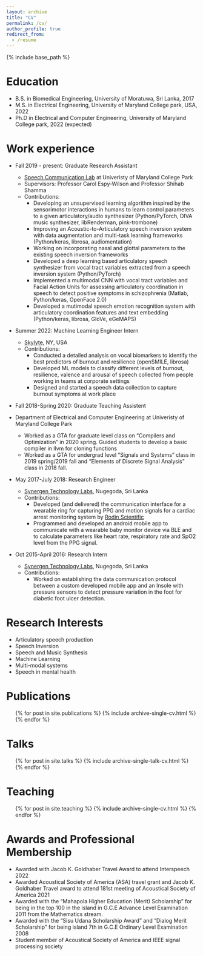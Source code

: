 ```yaml
---
layout: archive
title: "CV"
permalink: /cv/
author_profile: true
redirect_from:
  - /resume
---
```


{% include base_path %}

Education
======
* B.S. in Biomedical Engineering, University of Moratuwa, Sri Lanka, 2017
* M.S. in Electrical Engineering, University of Maryland College park, USA, 2022
* Ph.D in Electrical and Computer Engineering, University of Maryland College park, 2022 (expected)

Work experience
======
* Fall 2019 - present: Graduate Research Assistant
  * [Speech Communication Lab](https://scl.umd.edu/) at Univeristy of Maryland College Park
  * Supervisors: Professor Carol Espy-Wilson and Professor Shihab Shamma
  * Contributions: 
	  * Developing an unsupervised learning algorithm inspired by the sensorimotor interactions in humans to learn control parameters to a given articulatory/audio synthesizer (Python/PyTorch, DIVA music synthesizer, libRenderman, pink-trombone)
	  * Improving an Acoustic-to-Articulatory speech inversion system with data augmentation and multi-task learning frameworks (Python/keras, librosa, audiomentation)
	  * Working on incorporating nasal and glottal parameters to the existing speech inversion frameworks
	  * Developed a deep learning based articulatory speech synthesizer from vocal tract variables extracted from a speech inversion system (Python/PyTorch)
	  * Implemented a multimodal CNN with vocal tract variables and Facial Action Units for assessing articulatory coordination in speech to detect positive symptoms in schizophrenia (Matlab, Python/keras, OpenFace 2.0)
	  * Developed a mutimodal speech emotion recognition system with articulatory coordination features and text embedding (Python/keras, librosa, GloVe, eGeMAPS)

* Summer 2022: Machine Learning Engineer Intern
  * [Skylyte](https://www.skylyte.com/), NY, USA
  * Contributions: 
	  * Conducted a detailed analysis on vocal biomarkers to identify the best predictors of burnout and resilience (openSMILE, librosa)
	  * Developed ML models to classify different levels of burnout, resilience, valence and arousal of speech collected from people working in teams at corporate settings
	  * Designed and started a speech data collection to capture burnout symptoms at work place

* Fall 2018-Spring 2020: Graduate Teaching Assistent
* Department of Electrical and Computer Engineering at Univeristy of Maryland College Park
  * Worked as a GTA for graduate level class on “Compilers and Optimization” in 2020 spring. Guided students to develop a basic compiler in llvm for cloning functions
  * Worked as a GTA for undergrad level “Signals and Systems” class in 2019 spring/2019 fall and “Elements of Discrete Signal Analysis” class in 2018 fall.
 
* May 2017-July 2018: Research Engineer
  * [Synergen Technology Labs](https://www.synergentl.com/), Nugegoda, Sri Lanka
  * Contributions: 
	  * Developed (and delivered) the communication interface for a wearable ring for capturing PPG and motion signals for a cardiac arrest monitoring system by [Rodin Scientific](https://www.rodinscientific.com/)
	  * Programmed and developed an android mobile app to communicate with a wearable baby monitor device via BLE and to calculate parameters like heart rate, respiratory rate and SpO2 level from the PPG signal.
	  
* Oct 2015-April 2016: Research Intern
  * [Synergen Technology Labs](https://www.synergentl.com/), Nugegoda, Sri Lanka
  * Contributions: 
	  * Worked on establishing the data communication protocol between a custom developed mobile app and an Insole with pressure sensors to detect pressure variation in the foot for diabetic foot ulcer detection.
 
Research Interests
======
* Articulatory speech production
* Speech Inversion
* Speech and Music Synthesis
* Machine Learning
* Multi-modal systems
* Speech in mental health

Publications
======
  <ul>{% for post in site.publications %}
    {% include archive-single-cv.html %}
  {% endfor %}</ul>
  
Talks
======
  <ul>{% for post in site.talks %}
    {% include archive-single-talk-cv.html %}
  {% endfor %}</ul>
  
Teaching
======
  <ul>{% for post in site.teaching %}
    {% include archive-single-cv.html %}
  {% endfor %}</ul>
  
Awards and Professional Membership
======
* Awarded with Jacob K. Goldhaber Travel Award to attend Interspeech 2022
* Awarded Acoustical Society of America (ASA) travel grant and Jacob K. Goldhaber Travel award to attend 181st meeting of Acoustical Society of America 2021
* Awarded with the “Mahapola Higher Education (Merit) Scholarship” for being in the top 100 in the island in G.C.E Advance Level Examination 2011 from the Mathematics stream.
* Awarded with the “Sisu Udana Scholarship Award” and “Dialog Merit Scholarship” for being island 7th in G.C.E Ordinary Level Examination 2008
* Student member of Acoustical Society of America and IEEE signal processing society

